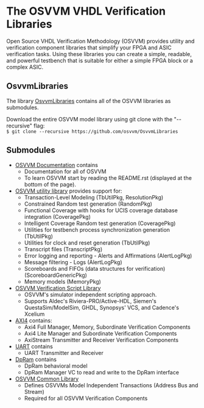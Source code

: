 # The OSVVM VHDL Verification Libraries
Open Source VHDL Verification Methodology (OSVVM) provides 
utility and verification component libraries that simplify 
your FPGA and ASIC verification tasks.
Using these libraries you can create a simple, readable, and 
powerful testbench that is suitable for either a simple FPGA block
or a complex ASIC.

## OsvvmLibraries
The library [OsvvmLibraries](https://github.com/osvvm/OsvvmLibraries) 
contains all of the OSVVM libraries as submodules.   

Download the entire OSVVM model library using git clone with the "--recursive" flag:  
        `$ git clone --recursive https://github.com/osvvm/OsvvmLibraries`

## Submodules
- [OSVVM Documentation](https://github.com/OSVVM/Documentation) contains 
  - Documentation for all of OSVVM
  - To learn OSVVM start by reading the README.rst (displayed at the bottom of the page).
- [OSVVM utility library](https://github.com/osvvm/osvvm) provides support for: 
  - Transaction-Level Modeling (TbUtilPkg, ResolutionPkg)
  - Constrained Random test generation (RandomPkg)
  - Functional Coverage with hooks for UCIS coverage database integration (CoveragePkg)
  - Intelligent Coverage Random test generation  (CoveragePkg)
  - Utilities for testbench process synchronization generation (TbUtilPkg)
  - Utilities for clock and reset generation (TbUtilPkg)
  - Transcript files (TranscriptPkg)
  - Error logging and reporting - Alerts and Affirmations (AlertLogPkg)
  - Message filtering - Logs (AlertLogPkg)
  - Scoreboards and FIFOs (data structures for verification) (ScoreboardGenericPkg)
  - Memory models (MemoryPkg)
- [OSVVM Verification Script Library](https://github.com/osvvm/OSVVM-Scripts) 
  - OSVVM's simulator independent scripting approach.  
  - Supports Aldec's Riviera-PRO/Active-HDL, Siemen's QuestaSim/ModelSim, GHDL, Synopsys' VCS, and Cadence's Xcelium
- [AXI4](https://github.com/osvvm/AXI4) contains: 
  - Axi4 Full Manager, Memory, Subordinate Verification Components
  - Axi4 Lite Manager and Subordinate Verification Components
  - AxiStream Transmitter and Receiver Verification Components
- [UART](https://github.com/osvvm/UART) contains 
  - UART Transmitter and Receiver
- [DpRam](https://github.com/osvvm/DpRam) contains 
  - DpRam behavioral model 
  - DpRam Manager VC to read and write to the DpRam interface
- [OSVVM Common Library](https://github.com/osvvm/OSVVM-Common) 
  - Defines OSVVMs Model Independent Transactions (Address Bus and Stream)
  - Required for all OSVVM Verification Components
